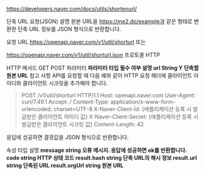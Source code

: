 https://developers.naver.com/docs/utils/shortenurl/

단축 URL 요청(JSON)
설명
원본 URL을 https://me2.do/example과 같은 형태로 변환한 단축 URL 정보를 JSON 형식으로 반환합니다.

요청 URL
https://openapi.naver.com/v1/util/shorturl
또는

https://openapi.naver.com/v1/util/shorturl.json
프로토콜
HTTP

HTTP 메서드
GET
POST
파라미터
**파라미터	타입	필수 여부	설명
url	String	Y	단축할 원본 URL**
참고 사항
API를 요청할 때 다음 예와 같이 HTTP 요청 헤더에 클라이언트 아이디와 클라이언트 시크릿을 추가해야 합니다.

> POST /v1/util/shorturl HTTP/1.1
> Host: openapi.naver.com
> User-Agent: curl/7.49.1
> Accept: */*
> Content-Type: application/x-www-form-urlencoded; charset=UTF-8
> X-Naver-Client-Id: {애플리케이션 등록 시 발급받은 클라이언트 아이디 값}
> X-Naver-Client-Secret: {애플리케이션 등록 시 발급받은 클라이언트 시크릿 값}
> Content-Length: 42

응답에 성공하면 결괏값을 JSON 형식으로 반환합니다.

속성	타입	설명
**message	string	오류 메시지. 응답에 성공하면 ok를 반환합니다.
code	string	HTTP 상태 코드
result.hash	string	단축 URL의 해시 정보
result.url	string	단축된 URL
result.orgUrl	string	원본 URL**